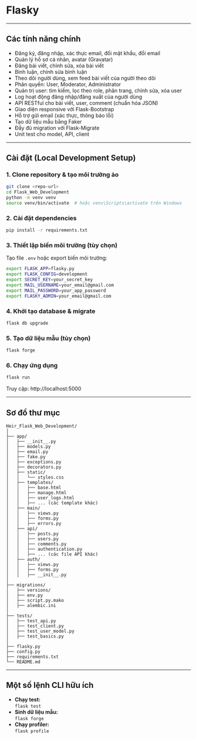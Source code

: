 # Flasky

---

## Các tính năng chính

- Đăng ký, đăng nhập, xác thực email, đổi mật khẩu, đổi email
- Quản lý hồ sơ cá nhân, avatar (Gravatar)
- Đăng bài viết, chỉnh sửa, xóa bài viết
- Bình luận, chỉnh sửa bình luận
- Theo dõi người dùng, xem feed bài viết của người theo dõi
- Phân quyền: User, Moderator, Administrator
- Quản trị user: tìm kiếm, lọc theo role, phân trang, chỉnh sửa, xóa user
- Log hoạt động đăng nhập/đăng xuất của người dùng
- API RESTful cho bài viết, user, comment (chuẩn hóa JSON)
- Giao diện responsive với Flask-Bootstrap
- Hỗ trợ gửi email (xác thực, thông báo lỗi)
- Tạo dữ liệu mẫu bằng Faker
- Đầy đủ migration với Flask-Migrate
- Unit test cho model, API, client

---

## Cài đặt (Local Development Setup)

### 1. Clone repository & tạo môi trường ảo

```bash
git clone <repo-url>
cd Flask_Web_Development
python -m venv venv
source venv/bin/activate  # hoặc venv\Scripts\activate trên Windows
```

### 2. Cài đặt dependencies

```bash
pip install -r requirements.txt
```

### 3. Thiết lập biến môi trường (tùy chọn)

Tạo file `.env` hoặc export biến môi trường:
```bash
export FLASK_APP=flasky.py
export FLASK_CONFIG=development
export SECRET_KEY=your_secret_key
export MAIL_USERNAME=your_email@gmail.com
export MAIL_PASSWORD=your_app_password
export FLASKY_ADMIN=your_email@gmail.com
```

### 4. Khởi tạo database & migrate

```bash
flask db upgrade
```

### 5. Tạo dữ liệu mẫu (tùy chọn)

```bash
flask forge
```

### 6. Chạy ứng dụng

```bash
flask run
```
Truy cập: http://localhost:5000

---

## Sơ đồ thư mục

```
Heir_Flask_Web_Development/
│
├── app/
│   ├── __init__.py
│   ├── models.py
│   ├── email.py
│   ├── fake.py
│   ├── exceptions.py
│   ├── decorators.py
│   ├── static/
│   │   └── styles.css
│   ├── templates/
│   │   ├── base.html
│   │   ├── manage.html
│   │   ├── user_logs.html
│   │   ├── ... (các template khác)
│   ├── main/
│   │   ├── views.py
│   │   ├── forms.py
│   │   ├── errors.py
│   ├── api/
│   │   ├── posts.py
│   │   ├── users.py
│   │   ├── comments.py
│   │   ├── authentication.py
│   │   ├── ... (các file API khác)
│   ├── auth/
│   │   ├── views.py
│   │   ├── forms.py
│   │   ├── __init__.py
│
├── migrations/
│   ├── versions/
│   ├── env.py
│   ├── script.py.mako
│   ├── alembic.ini
│
├── tests/
│   ├── test_api.py
│   ├── test_client.py
│   ├── test_user_model.py
│   ├── test_basics.py
│
├── flasky.py
├── config.py
├── requirements.txt
└── README.md
```

---

## Một số lệnh CLI hữu ích

- **Chạy test:**  
  `flask test`
- **Sinh dữ liệu mẫu:**  
  `flask forge`
- **Chạy profiler:**  
  `flask profile`
